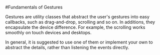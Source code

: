 #Fundamentals of Gestures

Gestures are utility classes that abstract the user's gestures into easy callbacks, such as drag-and-drop, scrolling and so on. In additions, they encapsulate the device difference. For example, the scrolling works smoothly on touch devices and desktops.

In general, it is suggested to use one of them or implement your own to abstract the details, rather than listening the events directly.
